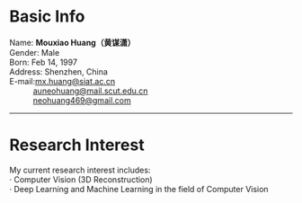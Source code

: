 # Basic Info
Name: **Mouxiao Huang（黄谋潇）**  
Gender: Male  
Born: Feb 14, 1997  
Address: Shenzhen, China  
E-mail:mx.huang@siat.ac.cn  
       &ensp;&ensp;&ensp;&ensp;&ensp;&ensp;auneohuang@mail.scut.edu.cn  
       &ensp;&ensp;&ensp;&ensp;&ensp;&ensp;neohuang469@gmail.com  

---  

# Research Interest
My current research interest includes:  
 · Computer Vision (3D Reconstruction)  
 · Deep Learning and Machine Learning in the field of Computer Vision  
